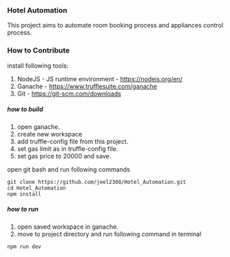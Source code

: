 ### Hotel Automation
This project aims to automate room booking process and appliances control process.

### How to Contribute
install following tools:


1. NodeJS - JS runtime environment - <https://nodejs.org/en/>
2. Ganache - <https://www.trufflesuite.com/ganache>
3. Git - <https://git-scm.com/downloads>

##### how to build
1. open ganache.
2. create new workspace
3. add truffle-config file from this project.
4. set gas limit as in truffle-config file.
5. set gas price to 20000 and save.

open git bash and run following commands
```
git clone https://github.com/jeel2308/Hotel_Automation.git
cd Hotel_Automation
npm install
```

##### how to run
1. open saved workspace in ganache.
2. move to project directory and run following command in terminal
```
npm run dev
```
